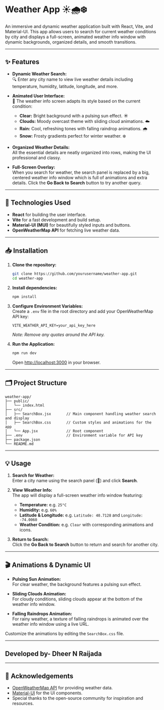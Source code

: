 # Weather App ☀️🌧️❄️

An immersive and dynamic weather application built with React, Vite, and Material-UI. This app allows users to search for current weather conditions by city and displays a full-screen, animated weather info window with dynamic backgrounds, organized details, and smooth transitions.

---

## ✨ Features

- **Dynamic Weather Search:**  
  🔍 Enter any city name to view live weather details including temperature, humidity, latitude, longitude, and more.

- **Animated User Interface:**  
  🎨 The weather info screen adapts its style based on the current condition:
  - **Clear:** Bright background with a pulsing sun effect. ☀️
  - **Clouds:** Moody overcast theme with sliding cloud animations. ☁️
  - **Rain:** Cool, refreshing tones with falling raindrop animations. 🌧️
  - **Snow:** Frosty gradients perfect for winter weather. ❄️

- **Organized Weather Details:**  
  All the essential details are neatly organized into rows, making the UI professional and classy.

- **Full-Screen Overlay:**  
  When you search for weather, the search panel is replaced by a big, centered weather info window which is full of animations and extra details. Click the **Go Back to Search** button to try another query.

---

## 🚀 Technologies Used

- **React** for building the user interface.
- **Vite** for a fast development and build setup.
- **Material-UI (MUI)** for beautifully styled inputs and buttons.
- **OpenWeatherMap API** for fetching live weather data.

---

## 📥 Installation

1. **Clone the repository:**  
   ```bash
   git clone https://github.com/yourusername/weather-app.git
   cd weather-app
   ```

2. **Install dependencies:**  
   ```bash
   npm install
   ```

3. **Configure Environment Variables:**  
   Create a `.env` file in the root directory and add your OpenWeatherMap API key:  
   ```properties
   VITE_WEATHER_API_KEY=your_api_key_here
   ```
   *Note: Remove any quotes around the API key.*

4. **Run the Application:**  
   ```bash
   npm run dev
   ```
   Open [http://localhost:3000](http://localhost:3000) in your browser.

---

## 🗂️ Project Structure

```
weather-app/
├── public/
│   └── index.html
├── src/
│   ├── SearchBox.jsx       // Main component handling weather search and display
│   ├── SearchBox.css       // Custom styles and animations for the app
│   └── App.jsx             // Root component
├── .env                    // Environment variable for API key
├── package.json
└── README.md
```

---

## 💡 Usage

1. **Search for Weather:**  
   Enter a city name using the search panel (🔎) and click **Search**.

2. **View Weather Info:**  
   The app will display a full-screen weather info window featuring:
   - **Temperature:** e.g. `25°C`
   - **Humidity:** e.g. `60%`
   - **Latitude & Longitude:** e.g. `Latitude: 40.7128` and `Longitude: -74.0060`
   - **Weather Condition:** e.g. `Clear` with corresponding animations and icons.
   
3. **Return to Search:**  
   Click the **Go Back to Search** button to return and search for another city.

---

## 🎬 Animations & Dynamic UI

- **Pulsing Sun Animation:**  
  For clear weather, the background features a pulsing sun effect.

- **Sliding Clouds Animation:**  
  For cloudy conditions, sliding clouds appear at the bottom of the weather info window.

- **Falling Raindrops Animation:**  
  For rainy weather, a texture of falling raindrops is animated over the weather info window using a live URL.
  
Customize the animations by editing the `SearchBox.css` file.

---

## Developed by- Dheer N Raijada


---

## 🙏 Acknowledgements

- [OpenWeatherMap API](https://openweathermap.org/) for providing weather data.
- [Material-UI](https://mui.com/) for the UI components.
- Special thanks to the open-source community for inspiration and resources.
